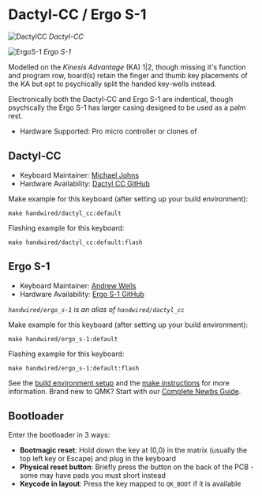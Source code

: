# Dactyl-CC / Ergo S-1

![DactylCC](https://i.imgur.com/CUbPLZCh.jpeg)
*Dactyl-CC*

![ErgoS-1](https://i.imgur.com/JTLCw3Nh.jpg)
*Ergo S-1*

Modelled on the *Kinesis Advantage* (KA) 1|2, though missing it's function and program row, board(s) retain the finger and thumb key placements of the KA but opt to psychically split the handed key-wells instead.

Electronically both the Dactyl-CC and Ergo S-1 are indentical, though psychically the Ergo S-1 has larger casing designed to be used as a palm rest.

* Hardware Supported: Pro micro controller or clones of

## Dactyl-CC
* Keyboard Maintainer: [Michael Johns](https://github.com/mjohns)
* Hardware Availability: [Dactyl CC GitHub](https://github.com/mjohns/dactyl-cc)

Make example for this keyboard (after setting up your build environment):

    make handwired/dactyl_cc:default

Flashing example for this keyboard:

    make handwired/dactyl_cc:default:flash

## Ergo S-1
* Keyboard Maintainer: [Andrew Wells](https://github.com/wizarddata)
* Hardware Availability: [Ergo S-1 GitHub](https://github.com/wizarddata/Ergo-S-1)

*`handwired/ergo_s-1` is an alias of `handwired/dactyl_cc`*

Make example for this keyboard (after setting up your build environment):

    make handwired/ergo_s-1:default

Flashing example for this keyboard:

    make handwired/ergo_s-1:default:flash

See the [build environment setup](https://docs.qmk.fm/#/getting_started_build_tools) and the [make instructions](https://docs.qmk.fm/#/getting_started_make_guide) for more information. Brand new to QMK? Start with our [Complete Newbs Guide](https://docs.qmk.fm/#/newbs).

## Bootloader

Enter the bootloader in 3 ways:

* **Bootmagic reset**: Hold down the key at (0,0) in the matrix (usually the top left key or Escape) and plug in the keyboard
* **Physical reset button**: Briefly press the button on the back of the PCB - some may have pads you must short instead
* **Keycode in layout**: Press the key mapped to `QK_BOOT` if it is available
